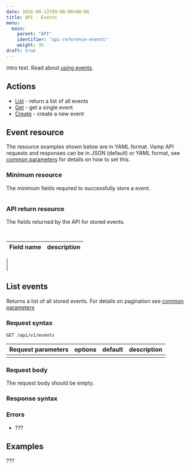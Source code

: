```yaml
---
date: 2016-09-13T09:00:00+00:00
title: API - Events
menu:
  main:
    parent: "API"
    identifier: "api-reference-events"
    weight: 35
draft: true
---
```

intro text. Read about [using events](documentation/using-vamp/events/).

## Actions
 
 * [List](/documentation/api/v9.9.9/api-events/#list-events) - return a list of all events
 * [Get](/documentation/api/v9.9.9/api-events/#get-event) - get a single event
 * [Create](/documentation/api/v9.9.9/api-events/#create-event) - create a new event 

## Event resource
The resource examples shown below are in YAML format. Vamp API requests and responses can be in JSON (default) or YAML format, see [common parameters](/documentation/api/v9.9.9/api-common-parameters) for details on how to set this. 

### Minimum resource
The minimum fields required to successfully store a event.

```

```

### API return resource
The fields returned by the API for stored events.

```
 
```

 Field name        | description          
 -----------------|-----------------
  |  
  |
  

## List events

Returns a list of all stored events. For details on pagination see [common parameters](/documentation/api/v9.9.9/api-common-parameters)

### Request syntax
    GET /api/v1/events

| Request parameters         | options           | default          | description       |
| ----------------- |:-----------------:|:----------------:| -----------------:|
|  |  |  |  |

### Request body
The request body should be empty.

### Response syntax


### Errors
* ???

## Examples

???